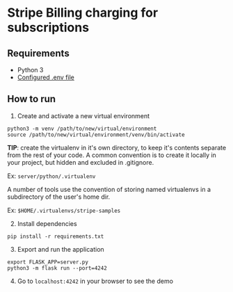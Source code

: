 # Stripe Billing charging for subscriptions

## Requirements

- Python 3
- [Configured .env file](../README.md)

## How to run

1. Create and activate a new virtual environment

```
python3 -m venv /path/to/new/virtual/environment
source /path/to/new/virtual/environment/venv/bin/activate
```

**TIP**: create the virtualenv in it's own directory, to keep it's contents separate from the rest of your code. 
A common convention is to create it locally in your project, but hidden and excluded in .gitignore. 

Ex: ```server/python/.virtualenv```

A number of tools use the convention of storing named virtualenvs in a subdirectory of the user's home dir. 

Ex: ```$HOME/.virtualenvs/stripe-samples```


2. Install dependencies

```
pip install -r requirements.txt
```

3. Export and run the application

```
export FLASK_APP=server.py
python3 -m flask run --port=4242
```

4. Go to `localhost:4242` in your browser to see the demo

